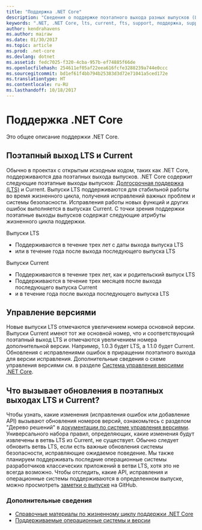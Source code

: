 ```yaml
---
title: "Поддержка .NET Core"
description: "Сведения о поддержке поэтапного выхода разных выпусков (LTS и Current) для .NET Core"
keywords: ".NET, .NET Core, lts, current, fts, support, поддержка, support trains, поддержка поэтапного выхода, support tracks, отслеживание поддержки, Lifecycle, жизненный цикл, release trains, поэтапный выход выпусков"
author: kendrahavens
ms.author: mairaw
ms.date: 01/30/2017
ms.topic: article
ms.prod: .net-core
ms.devlang: dotnet
ms.assetid: fedc7025-f320-4cba-957b-ef74885f66de
ms.openlocfilehash: 254611ef05af22eea616fcfe3288239a744e0ccc
ms.sourcegitcommit: bd1ef61f4bb794b25383d3d72e71041a5ced172e
ms.translationtype: HT
ms.contentlocale: ru-RU
ms.lasthandoff: 10/18/2017
---
```

# <a name="net-core-support"></a>Поддержка .NET Core

Это общее описание поддержки .NET Core.

## <a name="lts-and-current-release-trains"></a>Поэтапный выход LTS и Current

Обычно в проектах с открытым исходным кодом, таких как .NET Core, поддерживаются два поэтапных выхода выпусков. .NET Core содержит следующие поэтапные выходы выпусков: [Долгосрочная поддержка (LTS)](https://en.wikipedia.org/wiki/Long-term_support) и Current. Выпуски LTS поддерживаются для стабильной работы во время жизненного цикла, получения исправлений важных проблем и системы безопасности. Исправления работы новых функций и других ошибок выполняется в выпусках Current. С точки зрения поддержки поэтапные выходы выпусков содержат следующие атрибуты жизненного цикла поддержки.

Выпуски LTS
* Поддерживаются в течение трех лет с даты выхода выпуска LTS
* или в течение года после выхода последующего выпуска LTS

Выпуски Current
* Поддерживаются в течение трех лет, как и родительский выпуск LTS
* Поддерживаются в течение трех месяцев после выхода последующего выпуска Current
* и в течение года после выхода последующего выпуска LTS

## <a name="versioning"></a>Управление версиями
Новые выпуски LTS отмечаются увеличением номера основной версии. Выпуски Current имеют тот же основной номер, что и соответствующий поэтапный выход LTS и отмечаются увеличением номера дополнительной версии. Например, 1.0.3 будет LTS, а 1.1.0 будет Current. Обновления с исправлениями ошибок в приращении поэтапного выхода для версии исправления. Дополнительные сведения о схеме управления версиями см. в разделе [Система управления версиями .NET Core](index.md).

## <a name="what-causes-updates-in-lts-and-current-trains"></a>Что вызывает обновления в поэтапных выходах LTS и Current?
Чтобы узнать, какие изменения (исправления ошибок или добавление API) вызывают обновления номеров версий, ознакомьтесь с разделом "Дерево решений" в [документации по системе управления версиями](index.md). Универсального набора правил, определяющих, какие изменения будут извлечены в ветвь LTS из Current, не существует. Обычно следует обновить ветвь LTS, если есть важные обновления системы безопасности, исправляющие ожидаемое поведение. Мы также планируем поддерживать последние операционные системы разработчиков классических приложений в ветви LTS, хотя это не всегда возможно. Чтобы отследить, какие API, исправления и операционные системы поддерживаются в определенном выпуске, можно просмотреть [заметки о выпуске](https://github.com/dotnet/core/tree/master/release-notes) на GitHub.

### <a name="further-reading"></a>Дополнительные сведения
* [Справочные материалы по жизненному циклу поддержки .NET Core](https://www.microsoft.com/net/core/support)
* [Поддерживаемые операционные системы и версии](https://github.com/dotnet/core/blob/master/roadmap.md)
